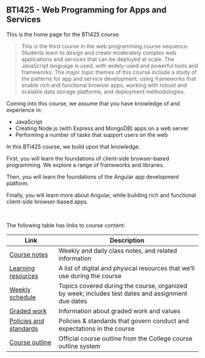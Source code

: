 ## BTI425 - Web Programming for Apps and Services

This is the home page for the BTI425 course.

> This is the third course in the web programming course sequence. Students learn to design and create moderately complex web applications and services that can be deployed at scale. The JavaScript language is used, with widely-used and powerful tools and frameworks. The major topic themes of this course include a study of the patterns for app and service development, using frameworks that enable rich and functional browser apps, working with robust and scalable data storage platforms, and deployment methodologies.

Coming into this course, we assume that you have knowledge of and experience in:
* JavaScript
* Creating Node.js (with Express and MongoDB) apps on a web server
* Performing a number of tasks that support users on the web

In this BTI425 course, we build upon that knowledge. 

First, you will learn the foundations of client-side browser-based programming. We explore a range of frameworks and libraries.

Then, you will learn the foundations of the Angular app development platform. 

Finally, you will learn more about Angular, while building rich and functional client-side browser-based apps.

<br>

The following table has links to course content:

| Link | Description |
| ---- | ----------- |
| [Course notes](/bti425/notes/) | Weekly and daily class notes, and related information |
| [Learning resources](/resources) | A list of digital and physical resources that we’ll use during the course |
| [Weekly schedule](/weekly-schedule) | Topics covered during the course, organized by week; includes test dates and assignment due dates |
| [Graded work](/graded-work) | Information about graded work and values |
| [Policies and standards](/policies-standards) | Policies & standards that govern conduct and expectations in the course |
| [Course outline](https://ict.senecacollege.ca/course/bti425) | Official course outline from the College course outline system |
